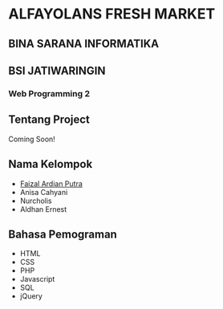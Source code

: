 # ALFAYOLANS FRESH MARKET
## BINA SARANA INFORMATIKA
## BSI JATIWARINGIN
### Web Programming 2

## Tentang Project
  Coming Soon!

## Nama Kelompok
* [Faizal Ardian Putra](https://github.com/faizal97)
* Anisa Cahyani
* Nurcholis
* Aldhan Ernest

## Bahasa Pemograman
* HTML
* CSS
* PHP
* Javascript
* SQL
* jQuery

 

